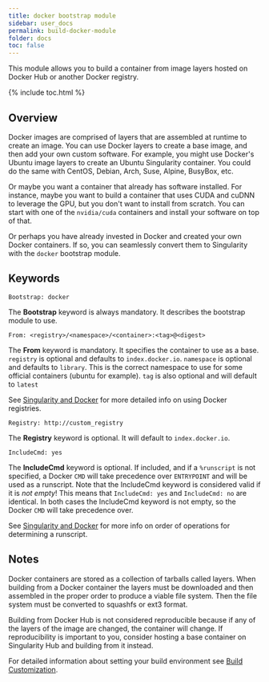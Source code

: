 ```yaml
---
title: docker bootstrap module
sidebar: user_docs
permalink: build-docker-module
folder: docs
toc: false
---
```


This module allows you to build a container from image layers hosted on Docker Hub or another Docker registry. 

{% include toc.html %}

## Overview
Docker images are comprised of layers that are assembled at runtime to create an image. You can use Docker layers to create a base image, and then add your own custom software. For example, you might use Docker's Ubuntu image layers to create an Ubuntu Singularity container. You could do the same with CentOS, Debian, Arch, Suse, Alpine, BusyBox, etc.  

Or maybe you want a container that already has software installed.  For instance, maybe you want to build a container that uses CUDA and cuDNN to leverage the GPU, but you don't want to install from scratch.  You can start with one of the `nvidia/cuda` containers and install your software on top of that.  

Or perhaps you have already invested in Docker and created your own Docker containers.  If so, you can seamlessly convert them to Singularity with the `docker` bootstrap module.

## Keywords
```
Bootstrap: docker
```
The **Bootstrap** keyword is always mandatory. It describes the bootstrap module to use.
```
From: <registry>/<namespace>/<container>:<tag>@<digest>
```
The **From** keyword is mandatory.  It specifies the container to use as a base. `registry` is optional and defaults to `index.docker.io`.  `namespace` is optional and defaults to `library`.  This is the correct namespace to use for some official containers (ubuntu for example). `tag` is also optional and will default to `latest`

See [Singularity and Docker](docs-docker#how-do-i-specify-my-docker-image) for more detailed info on using Docker registries.  
```
Registry: http://custom_registry
```
The **Registry** keyword is optional.  It will default to `index.docker.io`.
```
IncludeCmd: yes
```
The **IncludeCmd** keyword is optional.  If included, and if a `%runscript` is not specified, a Docker `CMD` will take precedence over `ENTRYPOINT` and will be used as a runscript.  Note that the IncludeCmd keyword is considered valid if it is _not empty_!  This means that `IncludeCmd: yes` and `IncludeCmd: no` are identical.  In both cases the IncludeCmd keyword is not empty, so the Docker `CMD` will take precedence over.  

See [Singularity and Docker](docs-docker#what-gets-used-as-the-runscript) for more info on order of operations for determining a runscript. 

## Notes
Docker containers are stored as a collection of tarballs called layers. When building from a Docker container the layers must be downloaded and then assembled in the proper order to produce a viable file system.  Then the file system must be converted to squashfs or ext3 format.  

Building from Docker Hub is not considered reproducible because if any of the layers of the image are changed, the container will change.  If reproducibility is important to you, consider hosting a base container on Singularity Hub and building from it instead.  

For detailed information about setting your build environment see  [Build Customization](build-environment).
